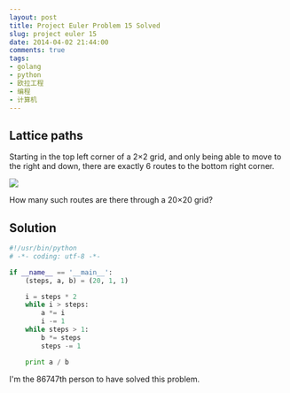 ```yaml
---
layout: post
title: Project Euler Problem 15 Solved
slug: project euler 15
date: 2014-04-02 21:44:00
comments: true
tags:
- golang
- python
- 欧拉工程
- 编程
- 计算机
---
```


Lattice paths
-------------

Starting in the top left corner of a 2×2 grid, and only being able to move to the right and down, there are exactly 6 routes to the bottom right corner.

![](http://pic.yupoo.com/leninlee/DEwoQ7qc/medish.jpg)

How many such routes are there through a 20×20 grid?

Solution
--------

```python
#!/usr/bin/python
# -*- coding: utf-8 -*-

if __name__ == '__main__':
    (steps, a, b) = (20, 1, 1)

    i = steps * 2
    while i > steps:
        a *= i
        i -= 1
    while steps > 1:
        b *= steps
        steps -= 1

    print a / b
```

I'm the 86747th person to have solved this problem.
